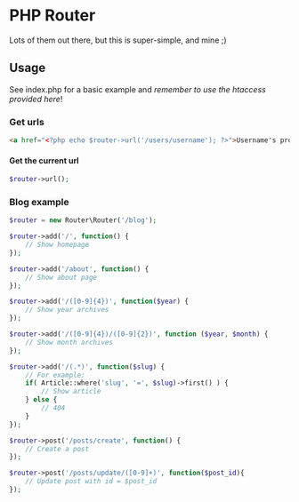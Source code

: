 # PHP Router

Lots of them out there, but this is super-simple, and mine ;)

## Usage

See index.php for a basic example and *remember to use the htaccess provided here*!

### Get urls
```html
<a href="<?php echo $router->url('/users/username'); ?>">Username's profile</a>
```

#### Get the current url
```php
$router->url();
```

### Blog example
```php
$router = new Router\Router('/blog');

$router->add('/', function() {
	// Show homepage
});

$router->add('/about', function() {
	// Show about page
});

$router->add('/([0-9]{4})', function($year) {
	// Show year archives
});

$router->add('/([0-9]{4})/([0-9]{2})', function ($year, $month) {
	// Show month archives
});

$router->add('/(.*)', function($slug) {
	// For example:
	if( Article::where('slug', '=', $slug)->first() ) {
		// Show article
	} else {
		// 404
	}
});

$router->post('/posts/create', function() {
	// Create a post
});

$router->post('/posts/update/([0-9]+)', function($post_id){
	// Update post with id = $post_id
});
```